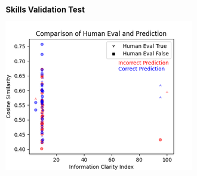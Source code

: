 
## Skills Validation Test

![Confusion_result_png-12-03-2024-Benchmark-2](12-03-2024-Benchmark-2/confusion_results.png)

